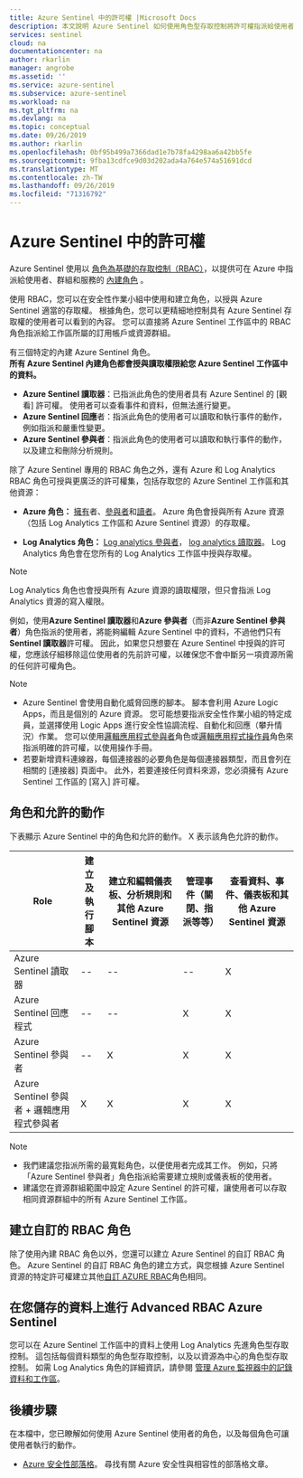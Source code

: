 ```yaml
---
title: Azure Sentinel 中的許可權 |Microsoft Docs
description: 本文說明 Azure Sentinel 如何使用角色型存取控制將許可權指派給使用者，並識別每個角色允許的動作。
services: sentinel
cloud: na
documentationcenter: na
author: rkarlin
manager: angrobe
ms.assetid: ''
ms.service: azure-sentinel
ms.subservice: azure-sentinel
ms.workload: na
ms.tgt_pltfrm: na
ms.devlang: na
ms.topic: conceptual
ms.date: 09/26/2019
ms.author: rkarlin
ms.openlocfilehash: 0bf95b499a7366dad1e7b78fa4298aa6a42bb5fe
ms.sourcegitcommit: 9fba13cdfce9d03d202ada4a764e574a51691dcd
ms.translationtype: MT
ms.contentlocale: zh-TW
ms.lasthandoff: 09/26/2019
ms.locfileid: "71316792"
---
```

# <a name="permissions-in-azure-sentinel"></a>Azure Sentinel 中的許可權

Azure Sentinel 使用以 [角色為基礎的存取控制（RBAC）](../role-based-access-control/role-assignments-portal.md)，以提供可在 Azure 中指派給使用者、群組和服務的 [內建角色](../role-based-access-control/built-in-roles.md) 。

使用 RBAC，您可以在安全性作業小組中使用和建立角色，以授與 Azure Sentinel 適當的存取權。 根據角色，您可以更精細地控制具有 Azure Sentinel 存取權的使用者可以看到的內容。 您可以直接將 Azure Sentinel 工作區中的 RBAC 角色指派給工作區所屬的訂用帳戶或資源群組。

有三個特定的內建 Azure Sentinel 角色。  
**所有 Azure Sentinel 內建角色都會授與讀取權限給您 Azure Sentinel 工作區中的資料。**
- **Azure Sentinel 讀取器**：已指派此角色的使用者具有 Azure Sentinel 的 [觀看] 許可權。 使用者可以查看事件和資料，但無法進行變更。
- **Azure Sentinel 回應**者：指派此角色的使用者可以讀取和執行事件的動作，例如指派和嚴重性變更。
- **Azure Sentinel 參與者**：指派此角色的使用者可以讀取和執行事件的動作，以及建立和刪除分析規則。

除了 Azure Sentinel 專用的 RBAC 角色之外，還有 Azure 和 Log Analytics RBAC 角色可授與更廣泛的許可權集，包括存取您的 Azure Sentinel 工作區和其他資源：

- **Azure 角色：** [擁有](../role-based-access-control/built-in-roles.md#owner)者、[參與者](../role-based-access-control/built-in-roles.md#contributor)和[讀者](../role-based-access-control/built-in-roles.md#reader)。 Azure 角色會授與所有 Azure 資源（包括 Log Analytics 工作區和 Azure Sentinel 資源）的存取權。

-   **Log Analytics 角色：** [Log analytics 參與者](../role-based-access-control/built-in-roles.md#log-analytics-contributor)， [log analytics 讀取器](../role-based-access-control/built-in-roles.md#log-analytics-reader)。 Log Analytics 角色會在您所有的 Log Analytics 工作區中授與存取權。 

> [!NOTE]
> Log Analytics 角色也會授與所有 Azure 資源的讀取權限，但只會指派 Log Analytics 資源的寫入權限。


例如，使用**Azure Sentinel 讀取器**和**Azure 參與者**（而非**Azure Sentinel 參與者**）角色指派的使用者，將能夠編輯 Azure Sentinel 中的資料，不過他們只有**Sentinel 讀取器**許可權。 因此，如果您只想要在 Azure Sentinel 中授與的許可權，您應該仔細移除這位使用者的先前許可權，以確保您不會中斷另一項資源所需的任何許可權角色。

> [!NOTE]
>- Azure Sentinel 會使用自動化威脅回應的腳本。 腳本會利用 Azure Logic Apps，而且是個別的 Azure 資源。 您可能想要指派安全性作業小組的特定成員，並選擇使用 Logic Apps 進行安全性協調流程、自動化和回應（攀升情況）作業。 您可以使用[邏輯應用程式參與者](../role-based-access-control/built-in-roles.md#logic-app-contributor)角色或[邏輯應用程式操作員](../role-based-access-control/built-in-roles.md#logic-app-operator)角色來指派明確的許可權，以使用操作手冊。
>- 若要新增資料連線器，每個連接器的必要角色是每個連接器類型，而且會列在相關的 [連接器] 頁面中。 此外，若要連接任何資料來源，您必須擁有 Azure Sentinel 工作區的 [寫入] 許可權。



## <a name="roles-and-allowed-actions"></a>角色和允許的動作

下表顯示 Azure Sentinel 中的角色和允許的動作。 X 表示該角色允許的動作。

| Role | 建立及執行腳本| 建立和編輯儀表板、分析規則和其他 Azure Sentinel 資源 | 管理事件（關閉、指派等等） | 查看資料、事件、儀表板和其他 Azure Sentinel 資源 |
|--- |---|---|---|---|
| Azure Sentinel 讀取器 | -- | -- | -- | X |
| Azure Sentinel 回應程式|--|--| X | X |
| Azure Sentinel 參與者 | -- | X | X | X |
| Azure Sentinel 參與者 + 邏輯應用程式參與者 | X | X | X | X |


> [!NOTE]
> - 我們建議您指派所需的最寬鬆角色，以便使用者完成其工作。 例如，只將「Azure Sentinel 參與者」角色指派給需要建立規則或儀表板的使用者。
> - 建議您在資源群組範圍中設定 Azure Sentinel 的許可權，讓使用者可以存取相同資源群組中的所有 Azure Sentinel 工作區。
>
## <a name="building-custom-rbac-roles"></a>建立自訂的 RBAC 角色

除了使用內建 RBAC 角色以外，您還可以建立 Azure Sentinel 的自訂 RBAC 角色。 Azure Sentinel 的自訂 RBAC 角色的建立方式，與您根據 Azure Sentinel 資源的特定許可權建立其他[自訂 AZURE RBAC](../role-based-access-control/custom-roles-rest.md#create-a-custom-role)角色相同。

## <a name="advanced-rbac-on-the-data-you-store-in-azure-sentinel"></a>在您儲存的資料上進行 Advanced RBAC Azure Sentinel
  
您可以在 Azure Sentinel 工作區中的資料上使用 Log Analytics 先進角色型存取控制。 這包括每個資料類型的角色型存取控制，以及以資源為中心的角色型存取控制。 如需 Log Analytics 角色的詳細資訊，請參閱 [管理 Azure 監視器中的記錄資料和工作區](../azure-monitor/platform/manage-access.md#manage-access-using-workspace-permissions)。

## <a name="next-steps"></a>後續步驟
在本檔中，您已瞭解如何使用 Azure Sentinel 使用者的角色，以及每個角色可讓使用者執行的動作。

* [Azure 安全性部落格](https://blogs.msdn.com/b/azuresecurity/)。 尋找有關 Azure 安全性與相容性的部落格文章。
